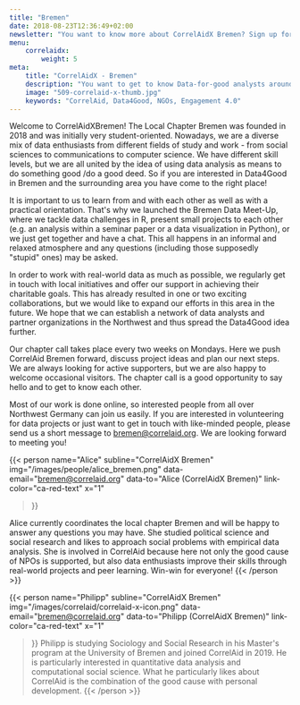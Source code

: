 ```yaml
---
title: "Bremen"
date: 2018-08-23T12:36:49+02:00
newsletter: "You want to know more about CorrelAidX Bremen? Sign up for our Newsletter!"
menu: 
    correlaidx:
        weight: 5
meta:
    title: "CorrelAidX - Bremen"
    description: "You want to get to know Data-for-good analysts around you and use data for social good? In this case, you are interested in CorrelAidX!"
    image: "509-correlaid-x-thumb.jpg"
    keywords: "CorrelAid, Data4Good, NGOs, Engagement 4.0"
---
```


Welcome to CorrelAidXBremen! The Local Chapter Bremen was founded in 2018 and was initially very student-oriented. Nowadays, we are a diverse mix of data enthusiasts from different fields of study and work - from social sciences to communications to computer science. We have different skill levels, but we are all united by the idea of using data analysis as means to do something good /do a good deed. So if you are interested in Data4Good in Bremen and the surrounding area you have come to the right place! 

It is important to us to learn from and with each other as well as with a practical orientation. That's why we launched the Bremen Data Meet-Up, where we tackle data challenges in R, present small projects to each other (e.g. an analysis within a seminar paper or a data visualization in Python), or we just get together and have a chat. This all happens in an informal and relaxed atmosphere and any questions (including those supposedly "stupid" ones) may be asked. 

In order to work with real-world data as much as possible, we regularly get in touch with local initiatives and offer our support in achieving their charitable goals. This has already resulted in one or two exciting collaborations, but we would like to expand our efforts in this area in the future. We hope that we can establish a network of data analysts and partner organizations in the Northwest and thus spread the Data4Good idea further. 

Our chapter call takes place every two weeks on Mondays. Here we push CorrelAid Bremen forward, discuss project ideas and plan our next steps. We are always looking for active supporters, but we are also happy to welcome occasional visitors. The chapter call is a good opportunity to say hello and to get to know each other.

Most of our work is done online, so interested people from all over Northwest Germany can join us easily. If you are interested in volunteering for data projects or just want to get in touch with like-minded people, please send us a short message to [bremen@correlaid.org](mailto:bremen@correlaid.org). We are looking forward to meeting you! 



{{< person 
    name="Alice"
    subline="CorrelAidX Bremen"
    img="/images/people/alice_bremen.png"
    data-email="bremen@correlaid.org"
    data-to="Alice (CorrelAidX Bremen)"
    link-color="ca-red-text"
    x="1"
>}}

Alice currently coordinates the local chapter Bremen and will be happy to answer any questions you may have. She studied political science and social research and likes to approach social problems with empirical data analysis. She is involved in CorrelAid because here not only the good cause of NPOs is supported, but also data enthusiasts improve their skills through real-world projects and peer learning. Win-win for everyone!
{{< /person >}}


{{< person 
    name="Philipp"
    subline="CorrelAidX Bremen"
    img="/images/correlaid/correlaid-x-icon.png"
    data-email="bremen@correlaid.org"
    data-to="Philipp (CorrelAidX Bremen)"
    link-color="ca-red-text"
    x="1"
>}}
Philipp is studying Sociology and Social Research in his Master's program at the University of Bremen and joined CorrelAid in 2019. He is particularly interested in quantitative data analysis and computational social science. What he particularly likes about CorrelAid is the combination of the good cause with personal development.
{{< /person >}}


